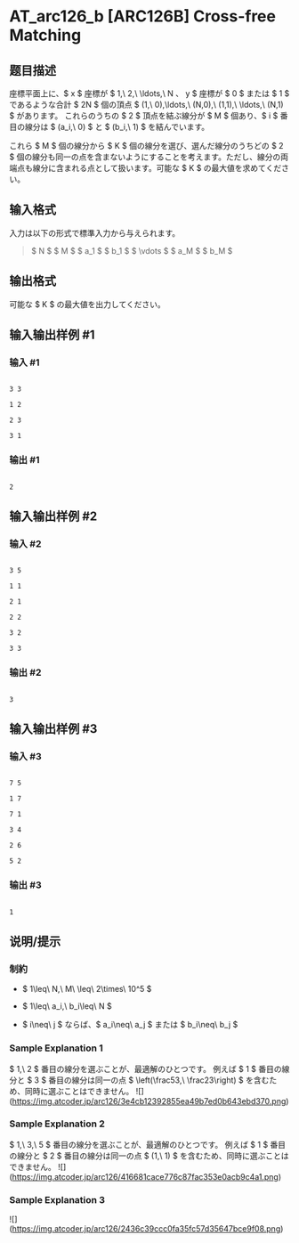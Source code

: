 # AT_arc126_b [ARC126B] Cross-free Matching

## 题目描述

[problemUrl]: https://atcoder.jp/contests/arc126/tasks/arc126_b

座標平面上に、$ x $ 座標が $ 1,\ 2,\ \ldots,\ N $、$ y $ 座標が $ 0 $ または $ 1 $ であるような合計 $ 2N $ 個の頂点 $ (1,\ 0),\ldots,\ (N,0),\ (1,1),\ \ldots,\ (N,1) $ があります。 これらのうちの $ 2 $ 頂点を結ぶ線分が $ M $ 個あり、$ i $ 番目の線分は $ (a_i,\ 0) $ と $ (b_i,\ 1) $ を結んでいます。

これら $ M $ 個の線分から $ K $ 個の線分を選び、選んだ線分のうちどの $ 2 $ 個の線分も同一の点を含まないようにすることを考えます。ただし、線分の両端点も線分に含まれる点として扱います。可能な $ K $ の最大値を求めてください。

## 输入格式

入力は以下の形式で標準入力から与えられます。

> $ N $ $ M $ $ a_1 $ $ b_1 $ $ \vdots $ $ a_M $ $ b_M $

## 输出格式

可能な $ K $ の最大値を出力してください。

## 输入输出样例 #1

### 输入 #1

```
3 3
1 2
2 3
3 1
```

### 输出 #1

```
2
```

## 输入输出样例 #2

### 输入 #2

```
3 5
1 1
2 1
2 2
3 2
3 3
```

### 输出 #2

```
3
```

## 输入输出样例 #3

### 输入 #3

```
7 5
1 7
7 1
3 4
2 6
5 2
```

### 输出 #3

```
1
```

## 说明/提示

### 制約

- $ 1\leq\ N,\ M\ \leq\ 2\times\ 10^5 $
- $ 1\leq\ a_i,\ b_i\leq\ N $
- $ i\neq\ j $ ならば、$ a_i\neq\ a_j $ または $ b_i\neq\ b_j $

### Sample Explanation 1

$ 1,\ 2 $ 番目の線分を選ぶことが、最適解のひとつです。 例えば $ 1 $ 番目の線分と $ 3 $ 番目の線分は同一の点 $ \left(\frac53,\ \frac23\right) $ を含むため、同時に選ぶことはできません。 !\[\](https://img.atcoder.jp/arc126/3e4cb12392855ea49b7ed0b643ebd370.png)

### Sample Explanation 2

$ 1,\ 3,\ 5 $ 番目の線分を選ぶことが、最適解のひとつです。 例えば $ 1 $ 番目の線分と $ 2 $ 番目の線分は同一の点 $ (1,\ 1) $ を含むため、同時に選ぶことはできません。 !\[\](https://img.atcoder.jp/arc126/416681cace776c87fac353e0acb9c4a1.png)

### Sample Explanation 3

!\[\](https://img.atcoder.jp/arc126/2436c39ccc0fa35fc57d35647bce9f08.png)